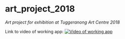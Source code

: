 # art_project_2018
_Art project for exhibition at Tuggeranong Art Centre 2018_

Link to video of working app: [![Video of working app]({/pic.png})]({/Art_Project_Clip_Audio.mov} "Click here")

